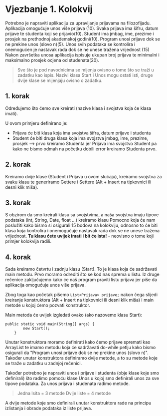 
# Vjezbanje 1. Kolokvij

Potrebno je napraviti aplikaciju za upravljanje prijavama na filozofijadu.
Aplikacija omogućuje unos više prijava (10). Svaka prijava ima šifru, datum prijave
te studenta koji se prijavio(10). Student ima jmbag, ime, prezime i prosjek na
prethodnoj akademskoj godini(10). Program unosi prijave dok se ne prekine unos
(slovo n)(5). Unos svih podataka se kontrolira i onemogućen je nastavak rada dok
se ne unese tražena vrijednost (15) Nakon završetka unosa aplikacija ispisuje
ukupan broj prijava te minimalni i maksimalno prosjek ocjena od studenata(20).

>Sve što je pod navodnicima se mijenja ovisno o tome što se traži u zadatku kao ispis.
>Nazivi klasa Start i Unos mogu ostati isti, druge dvije klase se mijenjaju ovisno o zadatku.
## 1. korak
Određujemo što ćemo sve kreirati (nazive klasa i svojstva koja će klasa imati).

U ovom primjeru definirano je:

- Prijava će biti klasa koja ima svojstva šifra, datum prijave i studenta
- Student će biti druga klasa koja ima svojstva jmbag, ime, prezime, prosjek --> prvo kreiramo Studenta jer Prijava ima svojstvo Student pa kako ne bismo odmah na početku dobili error kreiramo Studenta prvo.

## 2. korak
Kreiramo dvije klase (Student i Prijava u ovom slučaju), kreiramo svojstva za svaku klasu te generiramo Gettere i Settere (Alt + Insert na tipkovnici ili desni klik miša).

## 3. korak
S obzirom da smo kreirali klasu sa svojstvima, a naša svojstva imaju tipove podataka (int, String, Date, float ...) kreiramo klasu Pomocno koja će nam poslužiti kako bismo si osigurali 15 bodova na kolokviju, 
odnosno to će biti klasa koja kontrolira i onemogućuje nastavak rada dok se ne unese tražena vrijednost.
**Tu klasu ćete uvijek imati i bit će ista!** - neovisno o tome koji primjer kolokvija radili.

## 4. korak
Sada kreiramo četvrtu i zadnju klasu (Start). To je klasa koja će sadržavati main metodu. Prvo moramo odrediti što se kod nas sprema u listu.
Iz druge rečenice zaključujemo kako će naš program praviti listu prijava jer piše da aplikacija omogućuje unos više prijava.

Zbog toga kao početak pišemo ```List<Prijava> prijave;``` nakon čega slijedi kreiranje konstruktora (Alt + Insert na tipkovnici ili desni klik miša) i main metode u kojoj ćemo pozvati konstruktor.

Main metoda će uvijek izgledati ovako (ako nazovemo klasu Start):
```
public static void main(String[] args) {
        new Start();
    } 
```

Unutar konstruktora moramo definirati kako ćemo prijave spremati kao ArrayList te imamo metodu koja će sadržavati do-while petlju kako bismo osigurali da "Program unosi prijave dok se ne prekine unos (slovo n)". Također unutar konstruktora definiramo dvije metode, a to su metode koje se traže u zadatku u zadnjoj rečenici.

Također potrebno je napraviti unos i prijave i studenta (obje klase koje smo definirali) što radimo pomoću klase Unos u kojoj smo definirali unos za sve tipove podataka. Za unos prijava i studenata radimo metode.
>Jedna lsita = 3 metode
>Dvije liste = 4 metode

A dvije metode koje smo definirali unutar konstruktora rade na principu izlistanja i obrade podataka iz liste prijava.
